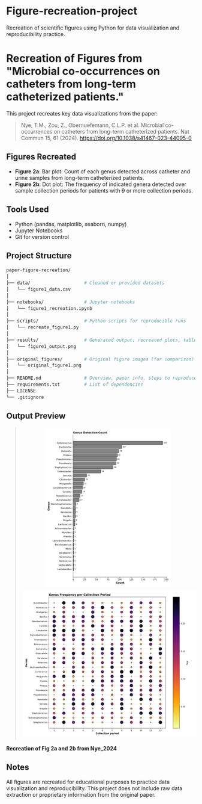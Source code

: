 # Figure-recreation-project
Recreation of scientific figures using Python for data visualization and reproducibility practice.
# Recreation of Figures from "Microbial co-occurrences on catheters from long-term catheterized patients."

This project recreates key data visualizations from the paper:
> Nye, T.M., Zou, Z., Obernuefemann, C.L.P. et al. Microbial co-occurrences on catheters from long-term catheterized patients. Nat Commun 15, 61 (2024). https://doi.org/10.1038/s41467-023-44095-0

## Figures Recreated
- **Figure 2a**: Bar plot: Count of each genus detected across catheter and urine samples from long-term catheterized patients.
- **Figure 2b**: Dot plot: The frequency of indicated genera detected over sample collection periods for patients with 9 or more collection periods. 

## Tools Used
- Python (pandas, matplotlib, seaborn, numpy)
- Jupyter Notebooks 
- Git for version control

## Project Structure
```bash
paper-figure-recreation/
│
├── data/                    # Cleaned or provided datasets 
│   └── figure1_data.csv
│
├── notebooks/               # Jupyter notebooks 
│   └── figure1_recreation.ipynb
│
├── scripts/                 # Python scripts for reproducible runs
│   └── recreate_figure1.py
│
├── results/                 # Generated output: recreated plots, tables
│   └── figure1_output.png
│
├── original_figures/        # Original figure images (for comparison)
│   └── original_figure1.png
│
├── README.md                # Overview, paper info, steps to reproduce
├── requirements.txt         # List of dependencies 
├── LICENSE
└── .gitignore
```

## Output Preview
> <div align="center">
> <img src="/results/nye_fig2a_output.png" alt="2a" width="335" style="margin: 5px;">
> <img src="/results/nye_fig2b_output_dotplot.png" alt="2b" width="500" style="margin: 5px;">
**Recreation of Fig 2a and 2b from Nye_2024**
> </div>

## Notes
All figures are recreated for educational purposes to practice data visualization and reproducibility. This project does not include raw data extraction or proprietary information from the original paper.


